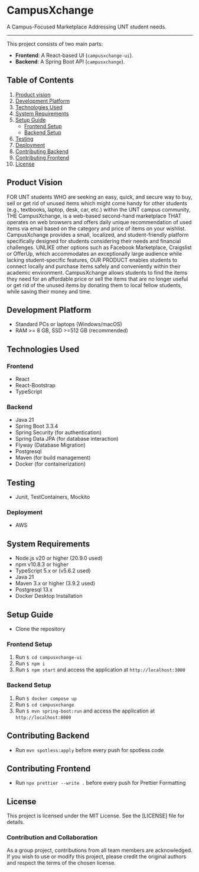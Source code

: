 # CampusXchange

A Campus-Focused Marketplace Addressing UNT student needs.

---

This project consists of two main parts:
- **Frontend**: A React-based UI (`campusxchange-ui`).
- **Backend**: A Spring Boot API (`campusxchange`).

## Table of Contents
1. [Product vision](#product-vision)
2. [Development Platform](#development-platform)
3. [Technologies Used](#technologies-used)
4. [System Requirements](#system-requirements)
5. [Setup Guide](#setup-guide)
    - [Frontend Setup](#frontend-setup)
    - [Backend Setup](#backend-setup)
6. [Testing](#testing)
7. [Deployment](#deployment)
8. [Contributing Backend](#contributing-backend)
9. [Contributing Frontend](#contributing-frontend)
10. [License](#license)

## Product Vision

FOR UNT students WHO are seeking an easy, quick, and secure way to buy, sell or get rid of unused items which might come handy for other students (e.g., textbooks, laptop, desk, car, etc.) within the UNT campus community, THE CampusXchange, is a web-based second-hand marketplace THAT operates on web browsers and offers daily unique recommendation of used items via email based on the category and price of items on your wishlist. CampusXchange provides a small, localized, and student-friendly platform specifically designed for students considering their needs and financial challenges. UNLIKE other options such as Facebook Marketplace, Craigslist or OfferUp, which accommodates an exceptionally large audience while lacking student-specific features, OUR PRODUCT enables students to connect locally and purchase items safely and conveniently within their academic environment. CampusXchange allows students to find the items they need for an affordable price or sell the items that are no longer useful or get rid of the unused items by donating them to local fellow students, while saving their money and time.

## Development Platform
- Standard PCs or laptops (Windows/macOS)
- RAM >= 8 GB, SSD >=512 GB (recommended)

## Technologies Used
### Frontend
- React
- React-Bootstrap
- TypeScript

### Backend
- Java 21
- Spring Boot 3.3.4
- Spring Security (for authentication)
- Spring Data JPA (for database interaction)
- Flyway (Database Migration)
- Postgresql
- Maven (for build management)
- Docker (for containerization)

## Testing
- Junit, TestContainers, Mockito


### Deployment
- AWS


## System Requirements
- Node.js v20 or higher (20.9.0 used)
- npm v10.8.3 or higher
- TypeScript 5.x or (v5.6.2 used)
- Java 21
- Maven 3.x or higher (3.9.2 used)
- Postgresql 13.x
- Docker Desktop Installation

## Setup Guide
- Clone the repository 
### Frontend Setup
1. Run `$ cd campusxchange-ui`
2. Run `$ npm i`
3. Run `$ npm start` and access the application at `http://localhost:3000`

### Backend Setup

1. Run `$ docker compose up`
2. Run `$ cd campusxchange`
3. Run `$ mvn spring-boot:run` and access the application at `http://localhost:8080`

## Contributing Backend
- Run `mvn spotless:apply` before every push for spotless code

## Contributing Frontend
- Run `npx prettier --write .` before every push for Prettier Formatting

## License

This project is licensed under the MIT License. See the [LICENSE] file for details.

### Contribution and Collaboration
As a group project, contributions from all team members are acknowledged. If you wish to use or modify this project, please credit the original authors and respect the terms of the chosen license.